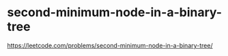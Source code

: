 # second-minimum-node-in-a-binary-tree

https://leetcode.com/problems/second-minimum-node-in-a-binary-tree/
